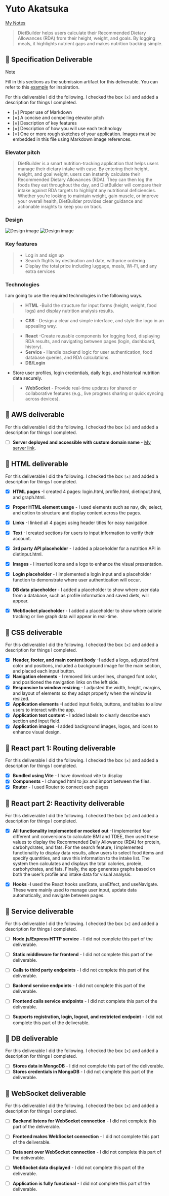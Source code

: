 # Yuto Akatsuka

[My Notes](notes.md)

>DietBuilder helps users calculate their Recommended Dietary Allowances (RDA) from their height, weight, and goals. By logging meals, it highlights nutrient gaps and makes nutrition tracking simple.

<!--  A brief description of the application here. Lorem ipsum dolor sit amet, consectetur adipiscing elit, sed do eiusmod tempor incididunt ut labore et dolore magna aliqua. Ut enim ad minim veniam, quis nostrud exercitation ullamco laboris nisi ut aliquip ex ea commodo consequat. Duis aute irure dolor in reprehenderit in voluptate velit esse cillum dolore eu fugiat nulla pariatur. Excepteur sint occaecat cupidatat non proident, sunt in culpa qui officia deserunt mollit anim id est laborum.-->




<!--[!NOTE]
This is a template for your startup application. You must modify this `README.md` file for each phase of your development. You only need to fill in the section for each deliverable when that deliverable is submitted in Canvas. Without completing the section for a deliverable, the TA will not know what to look for when grading your submission. Feel free to add additional information to each deliverable description, but make sure you at least have the list of rubric items and a description of what you did for each item.-->

<!--[!NOTE]
>  If you are not familiar with Markdown then you should review the [documentation](https://docs.github.com/en/get-started/writing-on-github/getting-started-with-writing-and-formatting-on-github/basic-writing-and-formatting-syntax) before continuing.-->

## 🚀 Specification Deliverable

> [!NOTE]
>  Fill in this sections as the submission artifact for this deliverable. You can refer to this [example](https://github.com/webprogramming260/startup-example/blob/main/README.md) for inspiration.

For this deliverable I did the following. I checked the box `[x]` and added a description for things I completed.

- [×] Proper use of Markdown
- [×] A concise and compelling elevator pitch
- [×] Description of key features
- [×] Description of how you will use each technology
- [×] One or more rough sketches of your application. Images must be embedded in this file using Markdown image references.

### Elevator pitch

>DietBuilder is a smart nutrition-tracking application that helps users manage their dietary intake with ease. By entering their height, weight, and goal weight, users can instantly calculate their Recommended Dietary Allowances (RDA). They can then log the foods they eat throughout the day, and DietBuilder will compare their intake against RDA targets to highlight any nutritional deficiencies. Whether you’re looking to maintain weight, gain muscle, or improve your overall health, DietBuilder provides clear guidance and actionable insights to keep you on track.

<!--Lorem ipsum dolor sit amet, consectetur adipiscing elit, sed do eiusmod tempor incididunt ut labore et dolore magna aliqua. Ut enim ad minim veniam, quis nostrud exercitation ullamco laboris nisi ut aliquip ex ea commodo consequat. Duis aute irure dolor in reprehenderit in voluptate velit esse cillum dolore eu fugiat nulla pariatur. Excepteur sint occaecat cupidatat non proident, sunt in culpa qui officia deserunt mollit anim id est laborum.-->

### Design

![Design image](Dietbuilder_logo.png)
![Design image](plan.jpg)

<!--Lorem ipsum dolor sit amet, consectetur adipiscing elit, sed do eiusmod tempor incididunt ut labore et dolore magna aliqua. Ut enim ad minim veniam, quis nostrud exercitation ullamco laboris nisi ut aliquip ex ea commodo consequat. Duis aute irure dolor in reprehenderit in voluptate velit esse cillum dolore eu fugiat nulla pariatur. Excepteur sint occaecat cupidatat non proident, sunt in culpa qui officia deserunt mollit anim id est laborum.-->

<!--```mermaid
sequenceDiagram
    actor You
    actor Website
    You->>Website: Replace this with your design
``` -->

### Key features

>- Log in and sign up
>- Search flights by destination and date, withprice ordering
>- Display the total price including luggage, meals, Wi-Fi, and any extra services

### Technologies

I am going to use the required technologies in the following ways.

>- **HTML** -Build the structure for input forms (height, weight, food logs) and display nutrition analysis results.

>- **CSS** - Design a clear and simple interface, and style the logo in an appealing way.

>- **React** -Create reusable components for logging food, displaying RDA results, and navigating between pages (login, dashboard, history).
>- **Service** - Handle backend logic for user authentication, food database queries, and RDA calculations.
>- **DB/Login**
- Store user profiles, login credentials, daily logs, and historical nutrition data securely.
>- **WebSocket** - Provide real-time updates for shared or collaborative features (e.g., live progress sharing or quick syncing across devices).

## 🚀 AWS deliverable

For this deliverable I did the following. I checked the box `[x]` and added a description for things I completed.

- [ ] **Server deployed and accessible with custom domain name** - [My server link](https://yourdomainnamehere.click).

## 🚀 HTML deliverable

For this deliverable I did the following. I checked the box `[x]` and added a description for things I completed.

- [x] **HTML pages** -I created 4 pages: login.html, profile.html, dietinput.html, and graph.html.
- [x] **Proper HTML element usage** - I used elements such as nav, div, select, and option to structure and display content across the pages.
- [x] **Links** -I linked all 4 pages using header titles for easy navigation.
- [x] **Text** -I created sections for users to input information to verify their account.
- [x] **3rd party API placeholder** - I added a placeholder for a nutrition API in dietinput.html.

- [x] **Images** - I inserted icons and a logo to enhance the visual presentation.
- [x] **Login placeholder** - I implemented a login input and a placeholder function to demonstrate where user authentication will occur.
- [x] **DB data placeholder** - I added a placeholder to show where user data from a database, such as profile information and saved diets, will appear.
- [x] **WebSocket placeholder** - I added a placeholder to show where calorie tracking or live graph data will appear in real-time.

## 🚀 CSS deliverable

For this deliverable I did the following. I checked the box `[x]` and added a description for things I completed.

- [x] **Header, footer, and main content body** -I added a logo, adjusted font color and positions, included a background image for the main section, and placed each input button.
- [x] **Navigation elements** - I removed link underlines, changed font color, and positioned the navigation links on the left side.
- [x] **Responsive to window resizing** - I adjusted the width, height, margins, and layout of elements so they adapt properly when the window is resized.
- [x] **Application elements** -I added input fields, buttons, and tables to allow users to interact with the app.
- [x] **Application text content** - I added labels to clearly describe each section and input field.
- [x] **Application images** -I added background images, logos, and icons to enhance visual design.

## 🚀 React part 1: Routing deliverable

For this deliverable I did the following. I checked the box `[x]` and added a description for things I completed.

- [x] **Bundled using Vite** - I have download vite to display 
- [x] **Components** - I changed html to jsx and import between the files.
- [x] **Router** - I used Router to connect each pages 

## 🚀 React part 2: Reactivity deliverable

For this deliverable I did the following. I checked the box `[x]` and added a description for things I completed.

- [x] **All functionality implemented or mocked out** -I implemented four different unit conversions to calculate BMI and TDEE, then used these values to display the Recommended Daily Allowance (RDA) for protein, carbohydrates, and fats.
For the search feature, I implemented functionality to display data results, allow users to select food items and specify quantities, and save this information to the intake list. The system then calculates and displays the total calories, protein, carbohydrates, and fats. Finally, the app generates graphs based on both the user’s profile and intake data for visual analysis.

- [x] **Hooks** -I used the React hooks useState, useEffect, and useNavigate. These were mainly used to manage user input, update data automatically, and navigate between pages.

## 🚀 Service deliverable

For this deliverable I did the following. I checked the box `[x]` and added a description for things I completed.

- [ ] **Node.js/Express HTTP service** - I did not complete this part of the deliverable.
- [ ] **Static middleware for frontend** - I did not complete this part of the deliverable.
- [ ] **Calls to third party endpoints** - I did not complete this part of the deliverable.
- [ ] **Backend service endpoints** - I did not complete this part of the deliverable.
- [ ] **Frontend calls service endpoints** - I did not complete this part of the deliverable.
- [ ] **Supports registration, login, logout, and restricted endpoint** - I did not complete this part of the deliverable.


## 🚀 DB deliverable

For this deliverable I did the following. I checked the box `[x]` and added a description for things I completed.

- [ ] **Stores data in MongoDB** - I did not complete this part of the deliverable.
- [ ] **Stores credentials in MongoDB** - I did not complete this part of the deliverable.

## 🚀 WebSocket deliverable

For this deliverable I did the following. I checked the box `[x]` and added a description for things I completed.

- [ ] **Backend listens for WebSocket connection** - I did not complete this part of the deliverable.
- [ ] **Frontend makes WebSocket connection** - I did not complete this part of the deliverable.
- [ ] **Data sent over WebSocket connection** - I did not complete this part of the deliverable.
- [ ] **WebSocket data displayed** - I did not complete this part of the deliverable.
- [ ] **Application is fully functional** - I did not complete this part of the deliverable.





